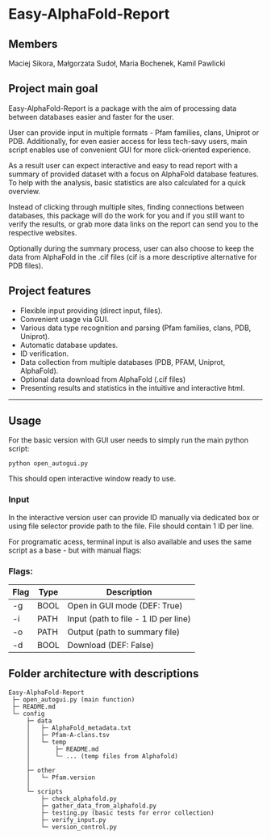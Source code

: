 # Easy-AlphaFold-Report

## Members
Maciej Sikora, Małgorzata Sudoł, Maria Bochenek, Kamil Pawlicki 

## Project main goal
Easy-AlphaFold-Report is a package with the aim of processing
data between databases easier and faster for the user.

User can provide input in multiple formats - Pfam families, clans, Uniprot or PDB.
Additionally, for even easier access for less tech-savy users,
main script enables use of convenient GUI for more click-oriented experience.

As a result user can expect interactive and easy to read report with a summary
of provided dataset with a focus on AlphaFold database features.
To help with the analysis, basic statistics are also calculated for a quick overview.

Instead of clicking through multiple sites, finding connections between databases,
this package will do the work for you and if you still want to verify the results, or grab more data
links on the report can send you to the respective websites.

Optionally during the summary process, user can also choose to keep the data
from AlphaFold in the .cif files (cif is a more descriptive alternative for PDB files).

## Project features
- Flexible input providing (direct input, files).
- Convenient usage via GUI.
- Various data type recognition and parsing (Pfam families, clans, PDB, Uniprot).
- Automatic database updates.
- ID verification.
- Data collection from multiple databases (PDB, PFAM, Uniprot, AlphaFold).
- Optional data download from AlphaFold (.cif files)
- Presenting results and statistics in the intuitive and interactive html.

----------------------------------

## Usage

For the basic version with GUI user needs to simply run the main python script:
```
python open_autogui.py
```
This should open interactive window ready to use.

### Input

In the interactive version user can provide ID manually via dedicated box or
using file selector provide path to the file.
File should contain 1 ID per line.

For programatic acess, terminal input is also available and uses the same script as a base - but with manual flags:


### Flags:

| Flag | Type  | Description                          |
|------|-------|--------------------------------------|
| -g   | BOOL  | Open in GUI mode (DEF: True)         |
| -i   | PATH  | Input (path to file - 1 ID per line) |
| -o   | PATH  | Output (path to summary file)        | 
| -d   | BOOL  | Download (DEF: False)                |





## Folder architecture with descriptions
```
Easy-AlphaFold-Report    
 ├─ open_autogui.py (main function)    
 ├─ README.md    
 └─ config     
     ├─ data
     │   ├─ AlphaFold_metadata.txt
     │   ├─ Pfam-A-clans.tsv
     │   └─ temp
     │       ├─ README.md
     │       └─ ... (temp files from Alphafold)
     │
     ├─ other
     │   └─ Pfam.version
     │
     └─ scripts
         ├─ check_alphafold.py
         ├─ gather_data_from_alphafold.py
         ├─ testing.py (basic tests for error collection)
         ├─ verify_input.py
         └─ version_control.py
```
